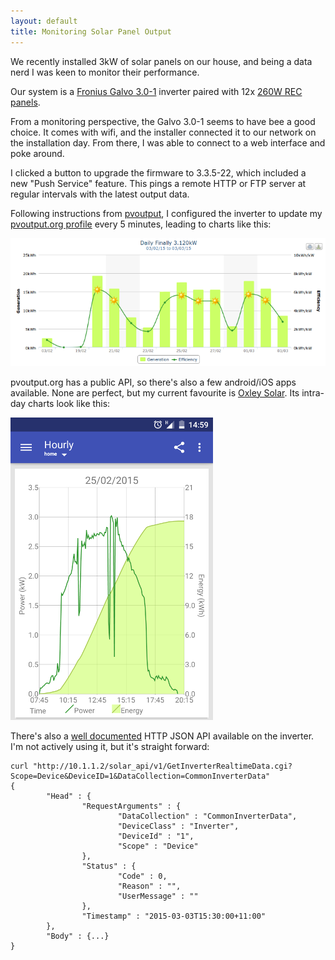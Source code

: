 ```yaml
---
layout: default
title: Monitoring Solar Panel Output
---
```


We recently installed 3kW of solar panels on our house, and being a data nerd I
was keen to monitor their performance.

Our system is a [Fronius Galvo 3.0-1](http://www.fronius.com/cps/rde/xchg/SID-94B2C3E7-6041D541/fronius_international/hs.xsl/83_28031_ENG_HTML.htm#.VPUjXnREHWU)
inverter paired with 12x [260W REC panels](http://www.recgroup.com/products/recpeakenergyseries/).

From a monitoring perspective, the Galvo 3.0-1 seems to have bee a good choice.
It comes with wifi, and the installer connected it to our network on the
installation day. From there, I was able to connect to a web interface and poke
around.

I clicked a button to upgrade the firmware to 3.3.5-22, which included a new
"Push Service" feature. This pings a remote HTTP or FTP server at regular
intervals with the latest output data.

Following instructions from
[pvoutput](http://pvoutput.org/help.html#push-froniuspost), I configured the
inverter to update my [pvoutput.org
profile](http://pvoutput.org/list.jsp?sid=34692) every 5 minutes, leading to
charts like this:

![chart](/images/pvoutput.png)

pvoutput.org has a public API, so there's also a few android/iOS apps
available. None are perfect, but my current favourite is [Oxley
Solar](https://play.google.com/store/apps/details?id=au.com.oxleyws.solar&hl=en).
Its intra-day charts look like this:

![oxley](/images/oxley.png)

There's also a [well documented](http://www.fronius.com/cps/rde/xbcr/SID-ACEDAD0F-36E36A58/fronius_international/42_0410_2012_318486_snapshot.pdf)
HTTP JSON API available on the inverter. I'm not actively using it, but it's
straight forward:

    curl "http://10.1.1.2/solar_api/v1/GetInverterRealtimeData.cgi?Scope=Device&DeviceID=1&DataCollection=CommonInverterData"
    {
            "Head" : {
                    "RequestArguments" : {
                            "DataCollection" : "CommonInverterData",
                            "DeviceClass" : "Inverter",
                            "DeviceId" : "1",
                            "Scope" : "Device"
                    },
                    "Status" : {
                            "Code" : 0,
                            "Reason" : "",
                            "UserMessage" : ""
                    },
                    "Timestamp" : "2015-03-03T15:30:00+11:00"
            },
            "Body" : {...}
    }

